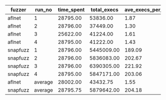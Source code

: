 | fuzzer   | run_no  | time_spent | total_execs | ave_execs_per_sec | b_cov_percent | l_cov_percent |
| -------- | ------- | ---------- | ----------- | ----------------- | ------------- | ------------- |
| aflnet   | 1       | 28795.00   | 53836.00    | 1.87              | 20.20         | 27.50         |
| aflnet   | 2       | 28796.00   | 37449.00    | 1.30              | 24.00         | 32.10         |
| aflnet   | 3       | 25622.00   | 41224.00    | 1.61              | 20.00         | 27.40         |
| aflnet   | 4       | 28795.00   | 41222.00    | 1.43              | 24.90         | 32.60         |
| snapfuzz | 1       | 28796.00   | 5445009.00  | 189.09            | 26.60         | 34.00         |
| snapfuzz | 2       | 28796.00   | 5836083.00  | 202.67            | 28.00         | 34.70         |
| snapfuzz | 3       | 28796.00   | 6390305.00  | 221.92            | 31.20         | 43.40         |
| snapfuzz | 4       | 28795.00   | 5847171.00  | 203.06            | 26.40         | 33.80         |
| aflnet   | average | 28002.00   | 43432.75    | 1.55              | 22.27         | 29.90         |
| snapfuzz | average | 28795.75   | 5879642.00  | 204.18            | 28.05         | 36.47         |